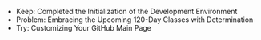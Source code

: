 - Keep: Completed the Initialization of the Development Environment
- Problem: Embracing the Upcoming 120-Day Classes with Determination
- Try: Customizing Your GitHub Main Page
